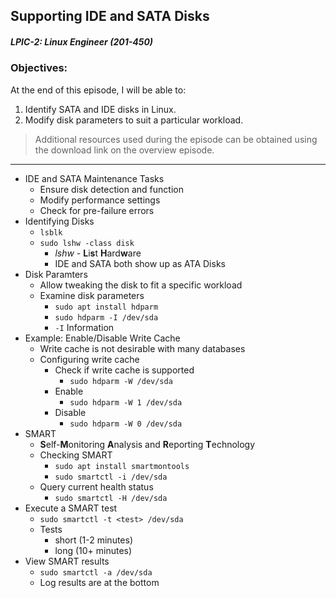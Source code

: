 ## Supporting IDE and SATA Disks  
##### LPIC-2: Linux Engineer (201-450)  

### Objectives:  

At the end of this episode, I will be able to:  

1. Identify SATA and IDE disks in Linux.
2. Modify disk parameters to suit a particular workload.

>Additional resources used during the episode can be obtained using the download link on the overview episode.  

-----------------------------------------------------------

* IDE and SATA Maintenance Tasks
	+ Ensure disk detection and function
	+ Modify performance settings
	+ Check for pre-failure errors
* Identifying Disks
	+ `lsblk`
	+ `sudo lshw -class disk`
		- *lshw* - **L**i**s**t **H**ard**w**are
		- IDE and SATA both show up as ATA Disks
* Disk Paramters
	+ Allow tweaking the disk to fit a specific workload
	+ Examine disk parameters
		- `sudo apt install hdparm`
		- `sudo hdparm -I /dev/sda`
		- `-I` Information
* Example: Enable/Disable Write Cache
	+ Write cache is not desirable with many databases
	+ Configuring write cache
		- Check if write cache is supported
			+ `sudo hdparm -W /dev/sda`
		- Enable
			+ `sudo hdparm -W 1 /dev/sda`
		- Disable
			+ `sudo hdparm -W 0 /dev/sda`
* SMART
	+ **S**elf-**M**onitoring **A**nalysis and **R**eporting **T**echnology
	+ Checking SMART 
		- `sudo apt install smartmontools`
		- `sudo smartctl -i /dev/sda`
	+ Query current health status
		- `sudo smartctl -H /dev/sda`
* Execute a SMART test
	+ `sudo smartctl -t <test> /dev/sda`
	+ Tests
		- short (1-2 minutes)
		- long (10+ minutes)
* View SMART results
	+ `sudo smartctl -a /dev/sda`
	+ Log results are at the bottom
